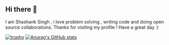 ## Hi there 👋
I am Shashank Singh , i love problem solving , writing code and doing open source collaborations.
Thanks for visiting my profile ! Have a great day :)

[![trophy](https://github-profile-trophy.vercel.app/?username=ryo-ma)](https://github.com/ryo-ma/github-profile-trophy)
[![Anurag's GitHub stats](https://github-readme-stats.vercel.app/api?username=INVOKER2002)](https://github.com/anuraghazra/github-readme-stats)
<!--
**INVOKER2002/INVOKER2002** is a ✨ _special_ ✨ repository because its `README.md` (this file) appears on your GitHub profile.

Here are some ideas to get you started:

- 🔭 I’m currently working on ...
- 🌱 I’m currently learning ...
- 👯 I’m looking to collaborate on ...
- 🤔 I’m looking for help with ...
- 💬 Ask me about ...
- 📫 How to reach me: ...
- 😄 Pronouns: ...
- ⚡ Fun fact: ...
-->

